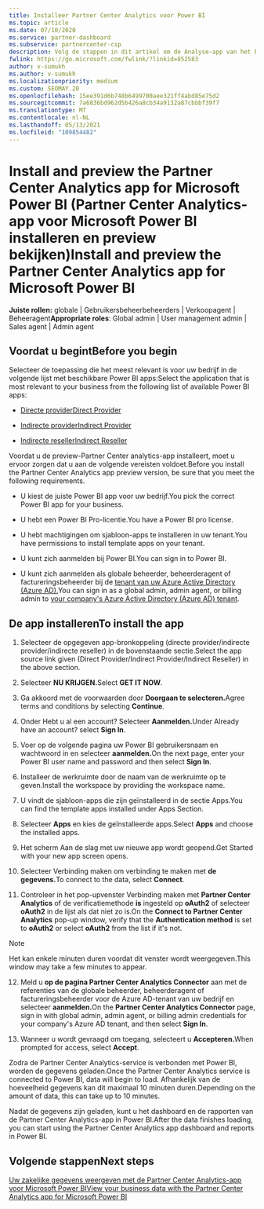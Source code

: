 ```yaml
---
title: Installeer Partner Center Analytics voor Power BI
ms.topic: article
ms.date: 07/10/2020
ms.service: partner-dashboard
ms.subservice: partnercenter-csp
description: Volg de stappen in dit artikel om de Analyse-app van het Partnercentrum voor Power BI (voor directe partners in CSP) te installeren en te bekijken.
fwlink: https://go.microsoft.com/fwlink/?linkid=852583
author: v-sumukh
ms.author: v-sumukh
ms.localizationpriority: medium
ms.custom: SEOMAY.20
ms.openlocfilehash: 15ee391d6b748b6499700aee321ff4abd85e75d2
ms.sourcegitcommit: 7a6836bd962d5b426a8cb34a9132a87cbbbf39f7
ms.translationtype: MT
ms.contentlocale: nl-NL
ms.lasthandoff: 05/13/2021
ms.locfileid: "109854482"
---
```

# <a name="install-and-preview-the-partner-center-analytics-app-for-microsoft-power-bi"></a><span data-ttu-id="40a0a-103">Install and preview the Partner Center Analytics app for Microsoft Power BI (Partner Center Analytics-app voor Microsoft Power BI installeren en preview bekijken)</span><span class="sxs-lookup"><span data-stu-id="40a0a-103">Install and preview the Partner Center Analytics app for Microsoft Power BI</span></span>


<span data-ttu-id="40a0a-104">**Juiste rollen:** globale | Gebruikersbeheerbeheerders | Verkoopagent | Beheeragent</span><span class="sxs-lookup"><span data-stu-id="40a0a-104">**Appropriate roles**: Global admin | User management admin | Sales agent | Admin agent</span></span>

## <a name="before-you-begin"></a><span data-ttu-id="40a0a-105">Voordat u begint</span><span class="sxs-lookup"><span data-stu-id="40a0a-105">Before you begin</span></span>

<span data-ttu-id="40a0a-106">Selecteer de toepassing die het meest relevant is voor uw bedrijf in de volgende lijst met beschikbare Power BI apps:</span><span class="sxs-lookup"><span data-stu-id="40a0a-106">Select the application that is most relevant to your business from the following list of available Power BI apps:</span></span>

- [<span data-ttu-id="40a0a-107">Directe provider</span><span class="sxs-lookup"><span data-stu-id="40a0a-107">Direct Provider</span></span>](https://appsource.microsoft.com/product/power-bi/partnercenteranalytics.direct_provider_partner_analytics)

- [<span data-ttu-id="40a0a-108">Indirecte provider</span><span class="sxs-lookup"><span data-stu-id="40a0a-108">Indirect Provider</span></span>](https://appsource.microsoft.com/product/power-bi/partnercenteranalytics.indirect_provider_partner_analytics)

- [<span data-ttu-id="40a0a-109">Indirecte reseller</span><span class="sxs-lookup"><span data-stu-id="40a0a-109">Indirect Reseller</span></span>](https://appsource.microsoft.com/product/power-bi/partnercenteranalytics.indirect_reseller_partner_analytics)

<span data-ttu-id="40a0a-110">Voordat u de preview-Partner Center analytics-app installeert, moet u ervoor zorgen dat u aan de volgende vereisten voldoet.</span><span class="sxs-lookup"><span data-stu-id="40a0a-110">Before you install the Partner Center Analytics app preview version, be sure that you meet the following requirements.</span></span>

- <span data-ttu-id="40a0a-111">U kiest de juiste Power BI app voor uw bedrijf.</span><span class="sxs-lookup"><span data-stu-id="40a0a-111">You pick the correct Power BI app for your business.</span></span>

- <span data-ttu-id="40a0a-112">U hebt een Power BI Pro-licentie.</span><span class="sxs-lookup"><span data-stu-id="40a0a-112">You have a Power BI pro license.</span></span>

- <span data-ttu-id="40a0a-113">U hebt machtigingen om sjabloon-apps te installeren in uw tenant.</span><span class="sxs-lookup"><span data-stu-id="40a0a-113">You have permissions to install template apps on your tenant.</span></span>

- <span data-ttu-id="40a0a-114">U kunt zich aanmelden bij Power BI.</span><span class="sxs-lookup"><span data-stu-id="40a0a-114">You can sign in to Power BI.</span></span>

- <span data-ttu-id="40a0a-115">U kunt zich aanmelden als globale beheerder, beheerderagent of factureringsbeheerder bij de [tenant van uw Azure Active Directory (Azure AD).](azure-active-directory-tenants-and-partner-center.md)</span><span class="sxs-lookup"><span data-stu-id="40a0a-115">You can sign in as a global admin, admin agent, or billing admin to [your company's Azure Active Directory (Azure AD) tenant](azure-active-directory-tenants-and-partner-center.md).</span></span>

## <a name="to-install-the-app"></a><span data-ttu-id="40a0a-116">De app installeren</span><span class="sxs-lookup"><span data-stu-id="40a0a-116">To install the app</span></span>

1. <span data-ttu-id="40a0a-117">Selecteer de opgegeven app-bronkoppeling (directe provider/indirecte provider/indirecte reseller) in de bovenstaande sectie.</span><span class="sxs-lookup"><span data-stu-id="40a0a-117">Select the app source link given (Direct Provider/Indirect Provider/Indirect Reseller) in the above section.</span></span>

2. <span data-ttu-id="40a0a-118">Selecteer **NU KRIJGEN.**</span><span class="sxs-lookup"><span data-stu-id="40a0a-118">Select **GET IT NOW**.</span></span> 

3. <span data-ttu-id="40a0a-119">Ga akkoord met de voorwaarden door **Doorgaan te selecteren.**</span><span class="sxs-lookup"><span data-stu-id="40a0a-119">Agree terms and conditions by selecting **Continue**.</span></span>

4. <span data-ttu-id="40a0a-120">Onder Hebt u al een account? Selecteer **Aanmelden.**</span><span class="sxs-lookup"><span data-stu-id="40a0a-120">Under Already have an account? select **Sign In**.</span></span>

5. <span data-ttu-id="40a0a-121">Voer op de volgende pagina uw Power BI gebruikersnaam en wachtwoord in en selecteer **aanmelden.**</span><span class="sxs-lookup"><span data-stu-id="40a0a-121">On the next page, enter your Power BI user name and password and then select **Sign In**.</span></span>

6. <span data-ttu-id="40a0a-122">Installeer de werkruimte door de naam van de werkruimte op te geven.</span><span class="sxs-lookup"><span data-stu-id="40a0a-122">Install the workspace by providing the workspace name.</span></span>

7. <span data-ttu-id="40a0a-123">U vindt de sjabloon-apps die zijn geïnstalleerd in de sectie Apps.</span><span class="sxs-lookup"><span data-stu-id="40a0a-123">You can find the template apps installed under Apps Section.</span></span>

8. <span data-ttu-id="40a0a-124">Selecteer **Apps** en kies de geïnstalleerde apps.</span><span class="sxs-lookup"><span data-stu-id="40a0a-124">Select **Apps** and choose the installed apps.</span></span>

9. <span data-ttu-id="40a0a-125">Het scherm Aan de slag met uw nieuwe app wordt geopend.</span><span class="sxs-lookup"><span data-stu-id="40a0a-125">Get Started with your new app screen opens.</span></span>

10. <span data-ttu-id="40a0a-126">Selecteer Verbinding maken om verbinding te maken met **de gegevens.**</span><span class="sxs-lookup"><span data-stu-id="40a0a-126">To connect to the data, select **Connect**.</span></span>

11. <span data-ttu-id="40a0a-127">Controleer in het pop-upvenster Verbinding maken met **Partner Center Analytics** of de verificatiemethode **is** ingesteld op **oAuth2** of selecteer **oAuth2** in de lijst als dat niet zo is.</span><span class="sxs-lookup"><span data-stu-id="40a0a-127">On the **Connect to Partner Center Analytics** pop-up window, verify that the **Authentication method** is set to **oAuth2** or select **oAuth2** from the list if it's not.</span></span> 

> [!NOTE]  
>  <span data-ttu-id="40a0a-128">Het kan enkele minuten duren voordat dit venster wordt weergegeven.</span><span class="sxs-lookup"><span data-stu-id="40a0a-128">This window may take a few minutes to appear.</span></span>

12. <span data-ttu-id="40a0a-129">Meld u **op de pagina Partner Center Analytics Connector** aan met de referenties van de globale beheerder, beheerderagent of factureringsbeheerder voor de Azure AD-tenant van uw bedrijf en selecteer **aanmelden.**</span><span class="sxs-lookup"><span data-stu-id="40a0a-129">On the **Partner Center Analytics Connector** page, sign in with global admin, admin agent, or billing admin credentials for your company's Azure AD tenant, and then select **Sign In**.</span></span>
 
13. <span data-ttu-id="40a0a-130">Wanneer u wordt gevraagd om toegang, selecteert u **Accepteren.**</span><span class="sxs-lookup"><span data-stu-id="40a0a-130">When prompted for access, select **Accept**.</span></span> 

<span data-ttu-id="40a0a-131">Zodra de Partner Center Analytics-service is verbonden met Power BI, worden de gegevens geladen.</span><span class="sxs-lookup"><span data-stu-id="40a0a-131">Once the Partner Center Analytics service is connected to Power BI, data will begin to load.</span></span> <span data-ttu-id="40a0a-132">Afhankelijk van de hoeveelheid gegevens kan dit maximaal 10 minuten duren.</span><span class="sxs-lookup"><span data-stu-id="40a0a-132">Depending on the amount of data, this can take up to 10 minutes.</span></span> 

<span data-ttu-id="40a0a-133">Nadat de gegevens zijn geladen, kunt u het dashboard en de rapporten van de Partner Center Analytics-app in Power BI.</span><span class="sxs-lookup"><span data-stu-id="40a0a-133">After the data finishes loading, you can start using the Partner Center Analytics app dashboard and reports in Power BI.</span></span>

## <a name="next-steps"></a><span data-ttu-id="40a0a-134">Volgende stappen</span><span class="sxs-lookup"><span data-stu-id="40a0a-134">Next steps</span></span>

[<span data-ttu-id="40a0a-135">Uw zakelijke gegevens weergeven met de Partner Center Analytics-app voor Microsoft Power BI</span><span class="sxs-lookup"><span data-stu-id="40a0a-135">View your business data with the Partner Center Analytics app for Microsoft Power BI</span></span>](power-bi-app-for-direct-partners-use.md)
